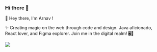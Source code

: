 ### Hi there 👋

<!--
**PBL-G3/PBL-G3** is a ✨ _special_ ✨ repository because its `README.md` (this file) appears on your GitHub profile.

Here are some ideas to get you started:

- 🔭 I’m currently working on ...
- 🌱 I’m currently learning ...
- 👯 I’m looking to collaborate on ...
- 🤔 I’m looking for help with ...
- 💬 Ask me about ...
- 📫 How to reach me: ...
- 😄 Pronouns: ...
- ⚡ Fun fact: ...
-->

👋 Hey there, I'm Arnav !

✨ Creating magic on the web through code and design. Java aficionado, React lover, and Figma explorer. Join me in the digital realm! 🖥️🚀



![](./profile-3d-contrib/profile-green-animate.svg)
